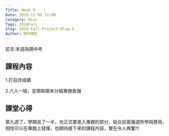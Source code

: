 ```yaml
---
Title: Week 9
Date: 2018-11-05 11:00
Category: Misc
Tags: 2018Fall
Slug: 2018-Fall-Project-Blog-9
Author: NFUMDE
---
```


前言:本週為期中考

<!-- PELICAN_END_SUMMARY -->

課程內容
----

1.打自評成績

2.六人一組，並領取期末分組專題倉儲


課堂心得
----

第九週了，學期過了一半，也正式要進入專題的部分，結合前面幾週所學與應用，相信可以在專題上發揮，也期待接下來的課程內容，實在令人興奮!!!




